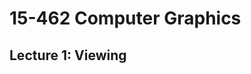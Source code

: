 # **15-462 Computer Graphics**



## **Lecture 1: Viewing**

<span style="font-family:'Fira Code'">

</span>